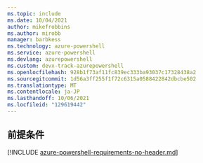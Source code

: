 ```yaml
---
ms.topic: include
ms.date: 10/04/2021
author: mikefrobbins
ms.author: mirobb
manager: barbkess
ms.technology: azure-powershell
ms.service: azure-powershell
ms.devlang: azurepowershell
ms.custom: devx-track-azurepowershell
ms.openlocfilehash: 928b1f73af11fc839ec333ba93037c17328438a2
ms.sourcegitcommit: 1d56a3ff255f1f72c6315a0588422842dbcbe502
ms.translationtype: MT
ms.contentlocale: ja-JP
ms.lasthandoff: 10/06/2021
ms.locfileid: "129619442"
---
```

## <a name="prerequisites"></a>前提条件

[!INCLUDE [azure-powershell-requirements-no-header.md](azure-powershell-requirements-no-header.md)]
